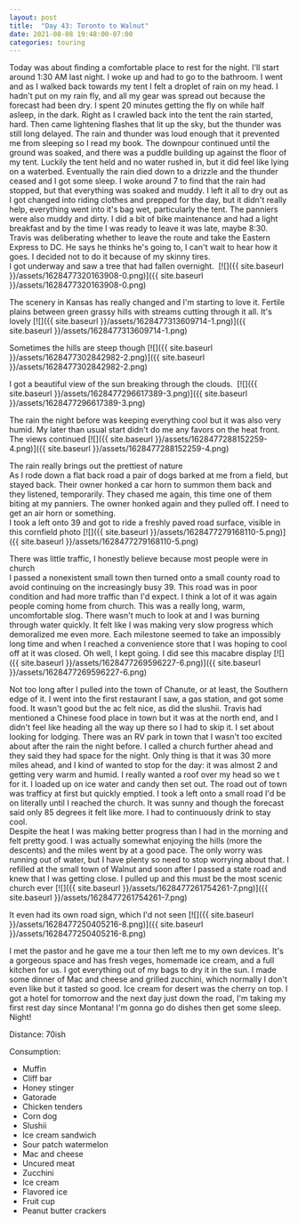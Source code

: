 ```yaml
---
layout: post
title:  "Day 43: Toronto to Walnut"
date: 2021-08-08 19:48:00-07:00
categories: touring
---
```

Today was about finding a comfortable place to rest for the night. I'll start around 1:30 AM last night. I woke up and had to go to the bathroom. I went and as I walked back towards my tent I felt a droplet of rain on my head. I hadn't put on my rain fly, and all my gear was spread out because the forecast had been dry. I spent 20 minutes getting the fly on while half asleep, in the dark. Right as I crawled back into the tent the rain started, hard. Then came lightening flashes that lit up the sky, but the thunder was still long delayed. The rain and thunder was loud enough that it prevented me from sleeping so I read my book. The downpour continued until the ground was soaked, and there was a puddle building up against the floor of my tent. Luckily the tent held and no water rushed in, but it did feel like lying on a waterbed. Eventually the rain died down to a drizzle and the thunder ceased and I got some sleep. I woke around 7 to find that the rain had stopped, but that everything was soaked and muddy. I left it all to dry out as I got changed into riding clothes and prepped for the day, but it didn't really help, everything went into it's bag wet, particularly the tent. The panniers were also muddy and dirty. I did a bit of bike maintenance and had a light breakfast and by the time I was ready to leave it was late, maybe 8:30. Travis was deliberating whether to leave the route and take the Eastern Express to DC. He says he thinks he's going to, I can't wait to hear how it goes. I decided not to do it because of my skinny tires.   
I got underway and saw a tree that had fallen overnight. 
[![]({{ site.baseurl }}/assets/1628477320163908-0.png)]({{ site.baseurl }}/assets/1628477320163908-0.png)
  
The scenery in Kansas has really changed and I'm starting to love it. Fertile plains between green grassy hills with streams cutting through it all. It's lovely
[![]({{ site.baseurl }}/assets/1628477313609714-1.png)]({{ site.baseurl }}/assets/1628477313609714-1.png)
  
Sometimes the hills are steep though
[![]({{ site.baseurl }}/assets/1628477302842982-2.png)]({{ site.baseurl }}/assets/1628477302842982-2.png)
  
I got a beautiful view of the sun breaking through the clouds. 
[![]({{ site.baseurl }}/assets/1628477296617389-3.png)]({{ site.baseurl }}/assets/1628477296617389-3.png)
  
The rain the night before was keeping everything cool but it was also very humid. My later than usual start didn't do me any favors on the heat front. The views continued
[![]({{ site.baseurl }}/assets/1628477288152259-4.png)]({{ site.baseurl }}/assets/1628477288152259-4.png)
  
The rain really brings out the prettiest of nature  
As I rode down a flat back road a pair of dogs barked at me from a field, but stayed back. Their owner honked a car horn to summon them back and they listened, temporarily. They chased me again, this time one of them biting at my panniers. The owner honked again and they pulled off. I need to get an air horn or something.   
I took a left onto 39 and got to ride a freshly paved road surface, visible in this cornfield photo
[![]({{ site.baseurl }}/assets/1628477279168110-5.png)]({{ site.baseurl }}/assets/1628477279168110-5.png)
  
There was little traffic, I honestly believe because most people were in church  
I passed a nonexistent small town then turned onto a small county road to avoid continuing on the increasingly busy 39. This road was in poor condition and had more traffic than I'd expect. I think a lot of it was again people coming home from church. This was a really long, warm, uncomfortable slog. There wasn't much to look at and I was burning through water quickly. It felt like I was making very slow progress which demoralized me even more. Each milestone seemed to take an impossibly long time and when I reached a convenience store that I was hoping to cool off at it was closed. Oh well, I kept going. I did see this macabre display
[![]({{ site.baseurl }}/assets/1628477269596227-6.png)]({{ site.baseurl }}/assets/1628477269596227-6.png)
  
Not too long after I pulled into the town of Chanute, or at least, the Southern edge of it. I went into the first restaurant I saw, a gas station, and got some food. It wasn't good but the ac felt nice, as did the slushii. Travis had mentioned a Chinese food place in town but it was at the north end, and I didn't feel like heading all the way up there so I had to skip it. I set about looking for lodging. There was an RV park in town that I wasn't too excited about after the rain the night before. I called a church further ahead and they said they had space for the night. Only thing is that it was 30 more miles ahead, and I kind of wanted to stop for the day: it was almost 2 and getting very warm and humid. I really wanted a roof over my head so we t for it. I loaded up on ice water and candy then set out. The road out of town was trafficy at first but quickly emptied. I took a left onto a small road I'd be on literally until I reached the church. It was sunny and though the forecast said only 85 degrees it felt like more. I had to continuously drink to stay cool.   
Despite the heat I was making better progress than I had in the morning and felt pretty good. I was actually somewhat enjoying the hills (more the descents) and the miles went by at a good pace. The only worry was running out of water, but I have plenty so need to stop worrying about that. I refilled at the small town of Walnut and soon after I passed a state road and knew that I was getting close. I pulled up and this must be the most scenic church ever
[![]({{ site.baseurl }}/assets/1628477261754261-7.png)]({{ site.baseurl }}/assets/1628477261754261-7.png)
  
It even had its own road sign, which I'd not seen
[![]({{ site.baseurl }}/assets/1628477250405216-8.png)]({{ site.baseurl }}/assets/1628477250405216-8.png)
  
I met the pastor and he gave me a tour then left me to my own devices. It's a gorgeous space and has fresh veges, homemade ice cream, and a full kitchen for us. I got everything out of my bags to dry it in the sun. I made some dinner of Mac and cheese and grilled zucchini, which normally I don't even like but it tasted so good. Ice cream for desert was the cherry on top. I got a hotel for tomorrow and the next day just down the road, I'm taking my first rest day since Montana! I'm gonna go do dishes then get some sleep. Night!  


Distance: 70ish

Consumption:
- Muffin
- Cliff bar
- Honey stinger
- Gatorade
- Chicken tenders
- Corn dog
- Slushii
- Ice cream sandwich
- Sour patch watermelon
- Mac and cheese
- Uncured meat
- Zucchini
- Ice cream
- Flavored ice
- Fruit cup
- Peanut butter crackers


